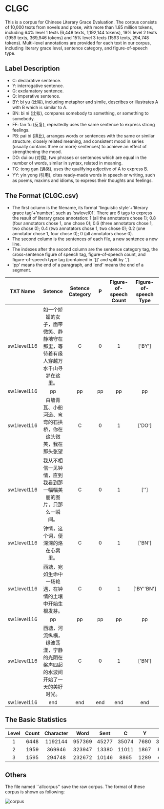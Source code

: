 # CLGC
This is a corpus for Chinese Literary Grace Evaluation. The corpus consists of 10,000 texts from novels and prose, with more than 1.85 million tokens, including 64\% level 1 texts (6,448 texts, 1,192,144 tokens), 19\% level 2 texts (1959 texts, 369,946 tokens) and 15\% level 3 texts (1593 texts, 294,748 tokens). Multi-level annotations are provided for each text in our corpus, including literary grace level, sentence category, and figure-of-speech type.
## Label Description
- C: declarative sentence. 
- Y: interrogative sentence.
- G: exclamatory sentence.
- Q: imperative sentence.
- BY: bi yu (比喻), including metaphor and simile, describes or illustrates A with B which is similar to A. 
- BN: bi ni (比拟), compares somebody to something, or something to somebody. 
- FF: fan fu (反复), repeatedly uses the same sentence to express strong feelings.
- PB: pai bi (排比), arranges words or sentences with the same or similar structure, closely related meaning, and consistent mood in series (usually contains three or more} sentences) to achieve an effect of strengthening the mood. 
- DO: dui ou (对偶), two phrases or sentences which are equal in the number of words, similar in syntax, related in meaning.
- TG: tong gan (通感), uses the qualifying adjective of A to express B. 
- YY: yin yong (引用), cites ready-made words in speech or writing, such as poems, maxims and idioms, to express their thoughts and feelings. 
## The Format (CLGC.csv)
- The first column is the filename, its format 'linguistic style'+'literary grace tag'+'number', such as 'swlevel01'. There are 6 tags to express the result of literary grace annotation: 1 (all the annotators chose 1); 0.8 (four annotators chose 1, one chose 0); 0.6 (three annotators chose 1, two chose 0); 0.4 (two annotators chose 1, two chose 0); 0.2 (one annotator chose 1, four chose 0); 0 (all annotators chose 0).
- The second column is the sentences of each file, a new sentence a new line. 
- The indexes after the second column are the sentence category tag, the cross-sentence figure of speech tag, figure-of-speech count, and figure-of-speech type tag (contained in '[]' and split by ','). 
- 'pp' means the end of a paragraph, and 'end' means the end of a segment.

| TXT Name  | Setence | Setence Category | P |Figure-of-speech Count | Figure-of-speech Type |
| :-------------: | :-------------: | :-------------: | :-------------: | :-------------: |:-------------: |
|sw1level116| 如一个娇媚的女子，面带微笑、静静地守在那里，等待着有缘人穿越万水千山寻梦在这里。  | C |0 |1 |['BY'] |
|sw1level116| pp |  pp | pp | pp | pp | pp |
|sw1level116|白墙青瓦、小船河道、弯弯的石拱桥，你在这头微笑，我在那头张望| C |0 |1 |['DO'] |
|sw1level116|我从不相信一见钟情，直到我看到那一幅幅美丽的图片，只那么一瞬间。| C |0 |1 |[''] |
|sw1level116|钟情，这个词，便深深的烙在心窝里。 | C |0 |1 |['BN'] |
|sw1level116|西塘，宛如生命中一场艳遇，在钟情的土壤中开始生根发芽。 | C |0 |1 |['BY''BN'] |
|sw1level116|pp |  pp | pp | pp | pp | pp |
|sw1level116|西塘，河流纵横，绿波荡漾，宁静的光阴在桨声四起的水波间开始了一天的美好时光。| C |0 |1 |['BN'] |
|sw1level116|end |end |end |end |end |end |

## The Basic Statistics
| Level  | Count | Character | Word | Sent |C|Y|Q|G|BY|BN|FF|PB|DO|TG|YY|P|
| :-------------: | :-------------: | :-------------: | :-------------: | :-------------: |:-------------: |:-------------: |:-------------: |:-------------: |:-------------: |:-------------: |:-------------: |:-------------: |:-------------: |:-------------: |:-------------: |:-------------: |
|1|6448|1192144|957369|45277|35074|7680|3768|424|1570|747|389|923|418|131|889|537|
|2|1959|369946|323947|13380|11011|1867|859|139|1219|688|205|632|516|108|518|436|4123|
|3|1595|294748|232672|10146|8865|1289|404|41|2014|2457|185|907|1143|306|552|538|7687|

## Others
The file named ``allcorpus'' save the raw corpus. The format of these corpus is shown as following:

![corpus](https://user-images.githubusercontent.com/31537780/149188967-fe4945ed-70d3-425e-9992-13f588fed0fe.png)
